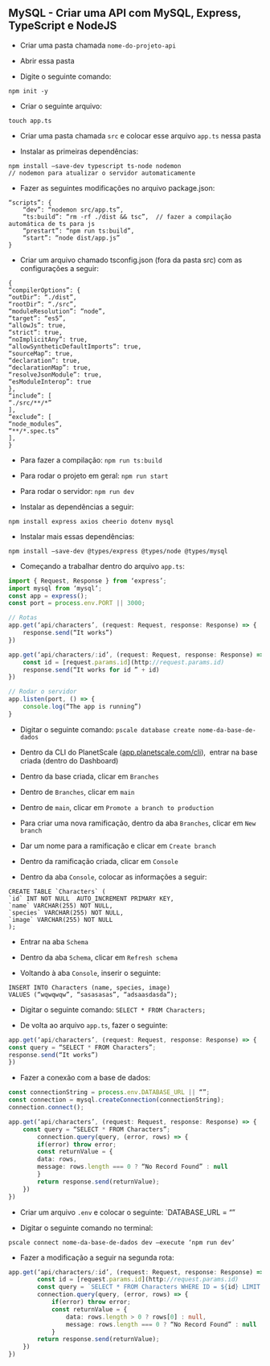 ## MySQL - Criar uma API com MySQL, Express, TypeScript e NodeJS

- Criar uma pasta chamada `nome-do-projeto-api`

- Abrir essa pasta

- Digite o seguinte comando: 

```
npm init -y
```

- Criar o seguinte arquivo: 

```
touch app.ts
```

- Criar uma pasta chamada `src` e colocar esse arquivo `app.ts` nessa pasta

- Instalar as primeiras dependências:

```
npm install –save-dev typescript ts-node nodemon
// nodemon para atualizar o servidor automaticamente
```


- Fazer as seguintes modificações no arquivo package.json:

```
“scripts”: {
	“dev”: “nodemon src/app.ts”,
	“ts:build”: “rm -rf ./dist && tsc”,  // fazer a compilação automática de ts para js
	“prestart”: “npm run ts:build”,
	“start”: “node dist/app.js”
}
```
- Criar um arquivo chamado tsconfig.json (fora da pasta src) com as configurações a seguir:

```
{
“compilerOptions”: {
“outDir”: “./dist”,
“rootDir”: “./src”,
“moduleResolution”: “node”,
“target”: “es5”,
“allowJs”: true,
“strict”: true,
“noImplicitAny”: true,
“allowSyntheticDefaultImports”: true,
“sourceMap”: true,
“declaration”: true,
“declarationMap”: true,
“resolveJsonModule”: true,
“esModuleInterop”: true
},
“include”: [
“./src/**/*”
],
“exclude”: [
“node_modules”,
“**/*.spec.ts”
],
}
```

- Para fazer a compilação: `npm run ts:build`

- Para rodar o projeto em geral: `npm run start`

- Para rodar o servidor: `npm run dev`

- Instalar as dependências a seguir:

```
npm install express axios cheerio dotenv mysql
```

- Instalar mais essas dependências:

```
npm install –save-dev @types/express @types/node @types/mysql
```

- Começando a trabalhar dentro do arquivo `app.ts`:


```typescript
import { Request, Response } from ‘express’;
import mysql from ‘mysql’;
const app = express();
const port = process.env.PORT || 3000;

// Rotas
app.get(‘api/characters’, (request: Request, response: Response) => {
	response.send(“It works”)
})

app.get(‘api/characters/:id’, (request: Request, response: Response) => {
	const id = [request.params.id](http://request.params.id)
	response.send(“It works for id ” + id)
})

// Rodar o servidor
app.listen(port, () => {
	console.log(“The app is running”)
}
```

- Digitar o seguinte comando: `pscale database create nome-da-base-de-dados`

- Dentro da CLI do PlanetScale ([app.planetscale.com/cli](http://app.planetscale.com/cli)),  entrar na base criada (dentro do Dashboard)

- Dentro da base criada, clicar em `Branches`

- Dentro de `Branches`, clicar em `main`

- Dentro de `main`, clicar em `Promote a branch to production`

- Para criar uma nova ramificação, dentro da aba `Branches`, clicar em `New branch`

- Dar um nome para a ramificação e clicar em `Create branch`

- Dentro da ramificação criada, clicar em `Console`

- Dentro da aba `Console`, colocar as informações a seguir:

```
CREATE TABLE `Characters` (
`id` INT NOT NULL  AUTO_INCREMENT PRIMARY KEY,
`name` VARCHAR(255) NOT NULL,
`species` VARCHAR(255) NOT NULL,
`image` VARCHAR(255) NOT NULL
);
```
- Entrar na aba `Schema`

- Dentro da aba `Schema`, clicar em `Refresh schema`

- Voltando à aba `Console`, inserir o seguinte:

```
INSERT INTO Characters (name, species, image)
VALUES (“wqwqwqw”, “sasasasas”, “adsaasdasda”);
```

- Digitar o seguinte comando: `SELECT * FROM Characters;`

- De volta ao arquivo `app.ts`, fazer o seguinte:

```typescript
app.get(‘api/characters’, (request: Request, response: Response) => {
const query = “SELECT * FROM Characters”;
response.send(“It works”)
})
```

- Fazer a conexão com a base de dados:

```typescript
const connectionString = process.env.DATABASE_URL || “”;
const connection = mysql.createConnection(connectionString);
connection.connect();

app.get(‘api/characters’, (request: Request, response: Response) => {
	const query = “SELECT * FROM Characters”;
		connection.query(query, (error, rows) => {
		if(error) throw error;
		const returnValue = {
		data: rows,
		message: rows.length === 0 ? “No Record Found” : null
		}
		return response.send(returnValue);
	})
})
```

- Criar um arquivo `.env` e colocar o seguinte: `DATABASE_URL = “”

- Digitar o seguinte comando no terminal:

```
pscale connect nome-da-base-de-dados dev –execute ‘npm run dev’
```

- Fazer a modificação a seguir na segunda rota:

```typescript
app.get(‘api/characters/:id’, (request: Request, response: Response) => {
		const id = [request.params.id](http://request.params.id)
		const query = `SELECT * FROM Characters WHERE ID = ${id} LIMIT 1`;
		connection.query(query, (error, rows) => {
			if(error) throw error;
			const returnValue = {
				data: rows.length > 0 ? rows[0] : null,
				message: rows.length === 0 ? “No Record Found” : null
			}
		return response.send(returnValue);
	})
})
